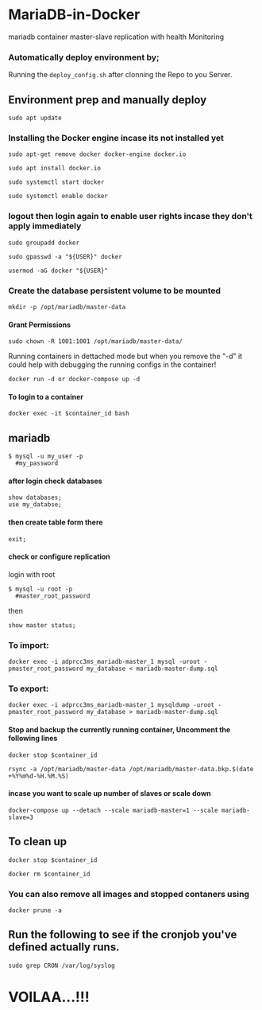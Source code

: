 # MariaDB-in-Docker

mariadb container master-slave replication with health Monitoring

### Automatically deploy environment by;

Running the `deploy_config.sh` after clonning the Repo to you Server.

## Environment prep and manually deploy

    sudo apt update

### Installing the Docker engine incase its not installed yet

    sudo apt-get remove docker docker-engine docker.io

    sudo apt install docker.io

    sudo systemctl start docker

    sudo systemctl enable docker

### logout then login again to enable user rights incase they don't apply immediately

    sudo groupadd docker

    sudo gpasswd -a "${USER}" docker

    usermod -aG docker "${USER}"

### Create the database persistent volume to be mounted

    mkdir -p /opt/mariadb/master-data

#### Grant Permissions 

    sudo chown -R 1001:1001 /opt/mariadb/master-data/

Running containers in dettached mode but when you remove the "-d" it could help with debugging the running configs in the container!

    docker run -d or docker-compose up -d 

#### To login to a container

    docker exec -it $container_id bash

## mariadb

    $ mysql -u my_user -p
      #my_password

#### after login check databases
    show databases;
    use my_databse;

#### then create table form there
    exit;

#### check or configure replication
login with root 

    $ mysql -u root -p
      #master_root_password

then

    show master status;

### To import:

    docker exec -i adprcc3ms_mariadb-master_1 mysql -uroot -pmaster_root_password my_database < mariadb-master-dump.sql

### To export:

    docker exec -i adprcc3ms_mariadb-master_1 mysqldump -uroot -pmaster_root_password my_database > mariadb-master-dump.sql

#### Stop and backup the currently running container, Uncomment the following lines

    docker stop $container_id

    rsync -a /opt/mariadb/master-data /opt/mariadb/master-data.bkp.$(date +%Y%m%d-%H.%M.%S)

#### incase you want to scale up number of slaves or scale down

    docker-compose up --detach --scale mariadb-master=1 --scale mariadb-slave=3

## To clean up

    docker stop $container_id

    docker rm $container_id

### You can also remove all images and stopped contaners using

    docker prune -a

## Run the following to see if the cronjob you've defined actually runs.

    sudo grep CRON /var/log/syslog


# VOILAA...!!!
